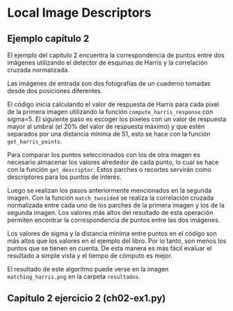 # Local Image Descriptors

## Ejemplo capítulo 2

El ejemplo del capítulo 2 encuentra la correspondencia de puntos entre dos imágenes utilizando el detector de esquinas de Harris y la correlación cruzada normalizada.

Las imágenes de entrada son dos fotografías de un cuaderno tomadas desde dos posiciones diferentes.

El código inicia calculando el valor de respuesta de Harris para cada pixel de la primera imagen utilizando la función ``compute_harris_response`` con sigma=5. El siguiente paso es escoger los pixeles con un valor de respuesta mayor al umbral (el 20% del valor de respuesta máximo) y que estén separados por una distancia mínima de 51, esto se hace con la función ``get_harris_points``.

Para comparar los puntos seleccionados con los de otra imagen es necesario almacenar los valores alrededor de cada punto, lo cual se hace con la función ``get_descriptor``. Estos parches o recortes servirán como descriptores para los puntos de interés.

Luego se realizan los pasos anteriormente mencionados en la segunda imagen. Con la función ``match_twosided`` se realiza la correlación cruzada normalizada entre cada uno de los parches de la primera imagen y los de la segunda imagen. Los valores más altos del resultado de esta operación permiten encontrar la correspondencia de puntos entre las dos imágenes.

Los valores de sigma y la distancia mínima entre puntos en el código son más altos que los valores en el ejemplo del libro. Por lo tanto, son menos los puntos que se tienen en cuenta. De esta manera es más fácil evaluar el resultado a simple vista y el tiempo de cómputo es mejor.

El resultado de este algoritmo puede verse en la imagen ``matching_harris.png`` en la carpeta ``resultados``.


## Capítulo 2 ejercicio 2 (ch02-ex1.py)


